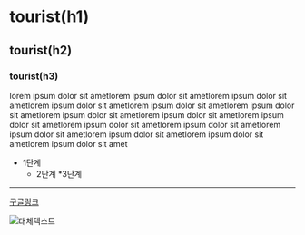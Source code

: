 # tourist(h1)
## tourist(h2)
### tourist(h3)

lorem ipsum dolor sit ametlorem ipsum dolor sit ametlorem ipsum dolor sit ametlorem ipsum dolor sit ametlorem ipsum dolor sit ametlorem ipsum dolor sit ametlorem ipsum dolor sit ametlorem ipsum dolor sit ametlorem ipsum dolor sit ametlorem ipsum dolor sit ametlorem ipsum dolor sit ametlorem ipsum dolor sit ametlorem ipsum dolor sit ametlorem ipsum dolor sit ametlorem ipsum dolor sit amet

* 1단계
  * 2단계
    *3단계  

***
[구글링크](https://www.google.com)

![대체텍스트]()
